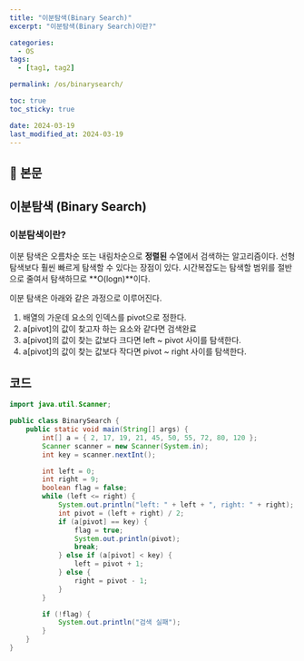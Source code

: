 ```yaml
---
title: "이분탐색(Binary Search)"
excerpt: "이분탐색(Binary Search)이란?"

categories:
  - OS
tags:
  - [tag1, tag2]

permalink: /os/binarysearch/

toc: true
toc_sticky: true

date: 2024-03-19
last_modified_at: 2024-03-19
---
```


## 🔎 본문

## 이분탐색 (Binary Search)

### 이분탐색이란?
이분 탐색은 오름차순 또는 내림차순으로 **정렬된** 수열에서 검색하는 알고리즘이다. 선형 탐색보다 훨씬 빠르게 탐색할 수 있다는 장점이 있다. 시간복잡도는 탐색할 범위를 절반으로 줄여서 탐색하므로 **O(logn)**이다.

이분 탐색은 아래와 같은 과정으로 이루어진다.

1. 배열의 가운데 요소의 인덱스를 pivot으로 정한다.
2. a[pivot]의 값이 찾고자 하는 요소와 같다면 검색완료
3. a[pivot]의 값이 찾는 값보다 크다면 left ~ pivot 사이를 탐색한다.
4. a[pivot]의 값이 찾는 값보다 작다면 pivot ~ right 사이를 탐색한다.

## 코드

```Java
import java.util.Scanner;

public class BinarySearch {
    public static void main(String[] args) {
        int[] a = { 2, 17, 19, 21, 45, 50, 55, 72, 80, 120 };
        Scanner scanner = new Scanner(System.in);
        int key = scanner.nextInt();

        int left = 0;
        int right = 9;
        boolean flag = false;
        while (left <= right) {
            System.out.println("left: " + left + ", right: " + right);
            int pivot = (left + right) / 2;
            if (a[pivot] == key) {
                flag = true;
                System.out.println(pivot);
                break;
            } else if (a[pivot] < key) {
                left = pivot + 1;
            } else {
                right = pivot - 1;
            }
        }

        if (!flag) {
            System.out.println("검색 실패");
        }
    }
}

```





